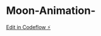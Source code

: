 # Moon-Animation-

[Edit in Codeflow ⚡️](https://stackblitz.com/~/github.com/DariaSibova/Moon-Animation-)